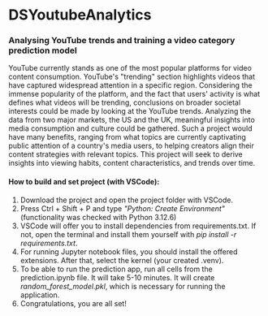 # DSYoutubeAnalytics
### Analysing YouTube trends and training a video category prediction model

YouTube currently stands as one of the most popular platforms for video content consumption. YouTube's "trending" section highlights videos that have captured widespread attention in a specific region. Considering the immense popularity of the platform, and the fact that users' activity is what defines what videos will be trending, conclusions on broader societal interests could be made by looking at the YouTube trends. Analyzing the data from two major markets, the US and the UK, meaningful insights into media consumption and culture could be gathered. Such a project would have many benefits, ranging from what topics are currently captivating public attention of a country's media users, to helping creators align their content strategies with relevant topics. This project will seek to derive insights into viewing habits, content characteristics, and trends over time.


#### How to build and set project (with VSCode):
1. Download the project and open the project folder with VSCode.
2. Press Ctrl + Shift + P and type _"Python: Create Environment"_ (functionality was checked with Python 3.12.6)
3. VSCode will offer you to install dependencies from requirements.txt. If not, open the terminal and install them yourself with _pip install -r requirements.txt_.
4. For running Jupyter notebook files, you should install the offered extensions. After that, select the kernel (your created .venv).
5. To be able to run the prediction app, run all cells from the prediction.ipynb file. It will take 5-10 minutes. It will create _random_forest_model.pkl_, which is necessary for running the application.
6. Congratulations, you are all set!
